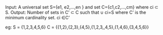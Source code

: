 Input: A universal set S={e1, e2,…,en  } and set C={c1,c2,…,cm} where ci ⊂ S.
Output: Number of sets in C’ ⊂ C such that   ∪ ci=S where C’ is the minimum cardinality set.
        ci ∈C’

eg: S = {1,2,3,4,5,6}
    C = {{1,2},{2,3},{4,5},{1,2,3,,4,5},{1,4,6},{3,4,5,6}}


     
